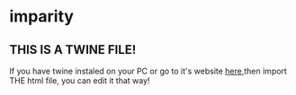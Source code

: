 imparity
========
THIS IS A TWINE FILE!
---------------------
If you have twine instaled on your PC or go to it's website [here](http://www.twinery.org),then import THE html file, you can edit it that way!
